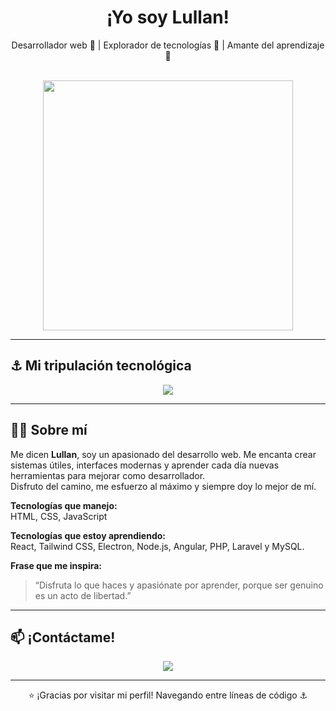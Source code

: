 <h1 align="center"> ¡Yo soy Lullan! </h1>

<p align="center">
  Desarrollador web 🧭 | Explorador de tecnologías 🌊 | Amante del aprendizaje 🍜  
  <br><br>
 <p align="center">
  <img src="https://media.tycsports.com/files/2024/04/17/704832/luffy_862x485.webp" width="400" />
</p>
</p>

---

## ⚓ Mi tripulación tecnológica

<div align="center">
  <img src="https://skillicons.dev/icons?i=html,css,js,react,tailwind,angular,bootstrap,nodejs,php,laravel,mysql,electron" />
</div>

---

## 🏴‍☠️ Sobre mí

Me dicen **Lullan**, soy un apasionado del desarrollo web. Me encanta crear sistemas útiles, interfaces modernas y aprender cada día nuevas herramientas para mejorar como desarrollador.  
Disfruto del camino, me esfuerzo al máximo y siempre doy lo mejor de mí.

**Tecnologías que manejo:**  
HTML, CSS, JavaScript

**Tecnologías que estoy aprendiendo:**  
React, Tailwind CSS, Electron, Node.js, Angular, PHP, Laravel y MySQL.

**Frase que me inspira:**  
> “Disfruta lo que haces y apasiónate por aprender, porque ser genuino es un acto de libertad.”

---

## 📫 ¡Contáctame!

<p align="center">
  <a href="mailto:juankmilo0511@gmail.com">
    <img src="https://img.shields.io/badge/Gmail-D14836?style=for-the-badge&logo=gmail&logoColor=white" />
  </a>
</p>

---

<p align="center">
  ⭐ ¡Gracias por visitar mi perfil!  
  Navegando entre líneas de código ⚓
</p>
